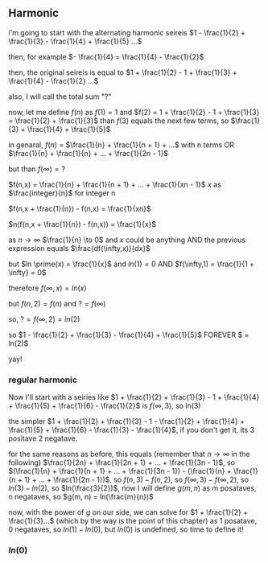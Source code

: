 ## Harmonic

i'm going to start with the alternating harmonic seireis $1 - \frac{1}{2} + \frac{1}{3} - \frac{1}{4} + \frac{1}{5} ...$

then, for example $- \frac{1}{4} = \frac{1}{4} - \frac{1}{2}$

then, the original seireis is equal to $1 + \frac{1}{2} - 1 + \frac{1}{3} + \frac{1}{4} - \frac{1}{2} ...$

also, I will call the total sum "?"

now, let me define $f(n)$ as $f(1) = 1$ and $f(2) = 1 + \frac{1}{2} - 1 + \frac{1}{3} = \frac{1}{2} + \frac{1}{3}$ than $f(3)$ equals the next few terms, so $\frac{1}{3} + \frac{1}{4} + \frac{1}{5}$

in genaral, $f(n)$ = $\frac{1}{n} + \frac{1}{n + 1} + ...$ with n terms OR $\frac{1}{n} + \frac{1}{n} + ... + \frac{1}{2n - 1}$

but than $f(\infty) = ?$

$f(n,x) = \frac{1}{n} + \frac{1}{n + 1} + ... + \frac{1}{xn - 1}$ $x$ as $\frac{integer}{n}$ for integer n

$f(n,x + \frac{1}{n}) - f(n,x) = \frac{1}{xn}$

$n(f(n,x + \frac{1}{n}) - f(n,x)) = \frac{1}{x}$

as $n \to \infty$ $\frac{1}{n} \to 0$ and $x$ could be anything AND the previous expression equals $\frac{df(\infty,x)}{dx}$

but $ln \prime(x) = \frac{1}{x}$ and $ln(1) = 0$ AND $f(\infty,1) = \frac{1}{1 + \infty} = 0$

therefore $f(\infty,x) = ln(x)$

but $f(n,2) = f(n)$ and $? = f(\infty)$

so, $? = f(\infty,2) = ln(2)$

so $1 - \frac{1}{2} + \frac{1}{3} - \frac{1}{4} + \frac{1}{5}$ FOREVER $ = ln(2)$

yay!

### regular harmonic

Now I'll start with a seiries like $1 + \frac{1}{2} + \frac{1}{3} - 1 + \frac{1}{4} + \frac{1}{5} + \frac{1}{6} - \frac{1}{2}$ is $f(\infty, 3)$, so ln(3)

the simpler $1 + \frac{1}{2} + \frac{1}{3} - 1 - \frac{1}{2} + \frac{1}{4} + \frac{1}{5} + \frac{1}{6} - \frac{1}{3} - \frac{1}{4}$, if you don't get it, its 3 positave 2 negatave.

for the same reasons as before, this equals (remember that $n \to \infty$ in the following) $\frac{1}{2n} + \frac{1}{2n + 1} + ... + \frac{1}{3n - 1}$, so $(\frac{1}{n} + \frac{1}{n + 1} + ... + \frac{1}{3n - 1}) - (\frac{1}{n} + \frac{1}{n + 1} + ... + \frac{1}{2n - 1})$, so $f(n, 3) - f(n, 2)$, so $f(\infty, 3) - f(\infty, 2)$, so $ln(3) - ln(2)$, so $ln(\frac{3}{2})$, now I will define $g(m, n)$ as m posataves, n negataves, so $g(m, n) = ln(\frac{m}{n})$

now, with the power of $g$ on our side, we can solve for $1 + \frac{1}{2} + \frac{1}{3}...$ (which by the way is the point of this chapter) as 1 posatave, 0 negataves, so $ln(1) - ln(0)$, but $ln(0)$ is undefined, so time to define it!

### $ln(0)$

